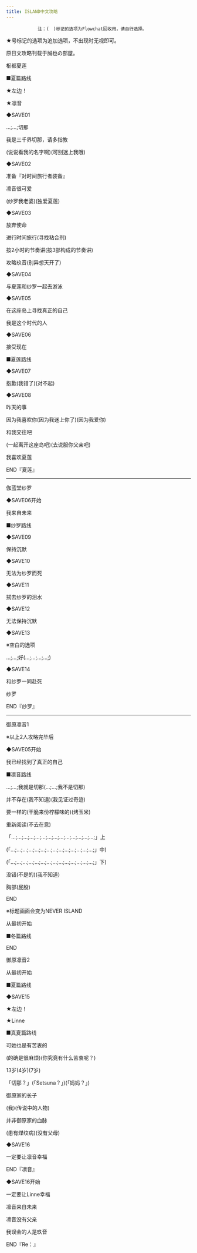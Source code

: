 ```yaml
---
title: ISLAND中文攻略
---
```


                注：(　)标记的选项为Flowchat回收用，请自行选择。

★号标记的选项为追加选项，不出现时无视即可。

原日文攻略刊载于誠也の部屋。



枢都夏莲



■夏篇路线

★左边！

★凛音

◆SAVE01

…;…;切那

我是三千界切那，请多指教

(说说看我的名字啊)(可别迷上我哦)

◆SAVE02

准备『对时间旅行者装备』

凛音很可爱

(纱罗我老婆)(独爱夏莲)

◆SAVE03

放弃使命

进行时间旅行(寻找粘合剂)

按2小时的节奏讲(按3部构成的节奏讲)

攻略玖音(别异想天开了)

◆SAVE04

与夏莲和纱罗一起去游泳

◆SAVE05

在这座岛上寻找真正的自己

我是这个时代的人

◆SAVE06

接受现在

■夏莲路线

◆SAVE07

抱歉(我错了)(对不起)

◆SAVE08

昨天的事

因为我喜欢你(因为我迷上你了)(因为我爱你)

和我交往吧

(一起离开这座岛吧)(去说服你父亲吧)

我喜欢夏莲



END『夏莲』

--------------------------------------------------------------------------------



伽蓝堂纱罗



◆SAVE06开始

我来自未来

■纱罗路线

◆SAVE09

保持沉默

◆SAVE10

无法为纱罗而死

◆SAVE11

拭去纱罗的泪水

◆SAVE12

无法保持沉默

◆SAVE13

※空白的选项

…;…;好(…;…;…;…;)

◆SAVE14

和纱罗一同赴死

纱罗



END『纱罗』

--------------------------------------------------------------------------------



御原凛音1



※以上2人攻略完毕后

◆SAVE05开始

我已经找到了真正的自己

■凛音路线

…;…;我就是切那(…;…;我不是切那)

并不存在(我不知道)(我见证过奇迹)

要一样的(干脆来份柠檬味的)(烤玉米)

重新阅读(不去在意)

「…;…;…;…;…;…;…;…;…;…;…;…;…;…;」上

(「…;…;…;…;…;…;…;…;…;…;…;…;…;…;」中)

(「…;…;…;…;…;…;…;…;…;…;…;…;…;…;」下)

没错(不是的)(我不知道)

胸部(屁股)



END



※标题画面会变为NEVER ISLAND

从最初开始

■冬篇路线



END



御原凛音2



从最初开始

■夏篇路线

◆SAVE15

★左边！

★Linne

■真夏篇路线

可她也是有苦衷的

(的确是很麻烦)(你究竟有什么苦衷呢？)

13岁(4岁)(7岁)

「切那？」(「Setsuna？」)(「妈妈？」)

御原家的长子

(我)(传说中的人物)

并非御原家的血脉

(患有煤纹病)(没有父母)

◆SAVE16

一定要让凛音幸福



END『凛音』



◆SAVE16开始

一定要让Linne幸福

凛音来自未来

凛音没有父亲

我误会的人是玖音



END『Re：』




              
